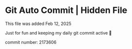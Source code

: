 # Git Auto Commit | Hidden File

This file was added Feb 12, 2025

Just for fun and keeping my daily git commit active 🤪

commit number: 2173606
